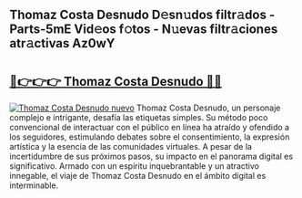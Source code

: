 ## Thomaz Costa Desnudo D𝚎sn𝚞dos filtr𝚊dos - Parts-5mE Vid𝚎os f𝚘tos - N𝚞evas filtr𝚊ciones atr𝚊ctivas Az0wY

# <h2><a href="http://mb9gioc.tromn.icu/?c=Thomaz+Costa+Desnudo">🔗👉👉👉 Thomaz Costa Desnudo 🔗🔗</a></h2>

[![Thomaz Costa Desnudo nuevo](https://i.imgur.com/pEAQMta.gif)](http://mb9gioc.tromn.icu/?c=Thomaz+Costa+Desnudo)
Thomaz Costa Desnudo, un personaje complejo e intrigante, desafía las etiquetas simples. Su método poco convencional de interactuar con el público en línea ha atraído y ofendido a los seguidores, estimulando debates sobre el consentimiento, la expresión artística y la esencia de las comunidades virtuales. A pesar de la incertidumbre de sus próximos pasos, su impacto en el panorama digital es significativo. Armado con un espíritu inquebrantable y un atractivo innegable, el viaje de Thomaz Costa Desnudo en el ámbito digital es interminable.
